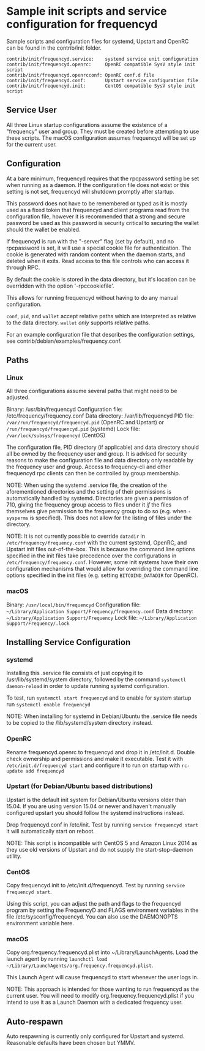 Sample init scripts and service configuration for frequencyd
==========================================================

Sample scripts and configuration files for systemd, Upstart and OpenRC
can be found in the contrib/init folder.

    contrib/init/frequencyd.service:    systemd service unit configuration
    contrib/init/frequencyd.openrc:     OpenRC compatible SysV style init script
    contrib/init/frequencyd.openrcconf: OpenRC conf.d file
    contrib/init/frequencyd.conf:       Upstart service configuration file
    contrib/init/frequencyd.init:       CentOS compatible SysV style init script

Service User
---------------------------------

All three Linux startup configurations assume the existence of a "frequency" user
and group.  They must be created before attempting to use these scripts.
The macOS configuration assumes frequencyd will be set up for the current user.

Configuration
---------------------------------

At a bare minimum, frequencyd requires that the rpcpassword setting be set
when running as a daemon.  If the configuration file does not exist or this
setting is not set, frequencyd will shutdown promptly after startup.

This password does not have to be remembered or typed as it is mostly used
as a fixed token that frequencyd and client programs read from the configuration
file, however it is recommended that a strong and secure password be used
as this password is security critical to securing the wallet should the
wallet be enabled.

If frequencyd is run with the "-server" flag (set by default), and no rpcpassword is set,
it will use a special cookie file for authentication. The cookie is generated with random
content when the daemon starts, and deleted when it exits. Read access to this file
controls who can access it through RPC.

By default the cookie is stored in the data directory, but it's location can be overridden
with the option '-rpccookiefile'.

This allows for running frequencyd without having to do any manual configuration.

`conf`, `pid`, and `wallet` accept relative paths which are interpreted as
relative to the data directory. `wallet` *only* supports relative paths.

For an example configuration file that describes the configuration settings,
see contrib/debian/examples/frequency.conf.

Paths
---------------------------------

### Linux

All three configurations assume several paths that might need to be adjusted.

Binary:              /usr/bin/frequencyd
Configuration file:  /etc/frequency/frequency.conf
Data directory:      /var/lib/frequencyd
PID file:            `/var/run/frequencyd/frequencyd.pid` (OpenRC and Upstart) or `/run/frequencyd/frequencyd.pid` (systemd)
Lock file:           `/var/lock/subsys/frequencyd` (CentOS)

The configuration file, PID directory (if applicable) and data directory
should all be owned by the frequency user and group.  It is advised for security
reasons to make the configuration file and data directory only readable by the
frequency user and group.  Access to frequency-cli and other frequencyd rpc clients
can then be controlled by group membership.

NOTE: When using the systemd .service file, the creation of the aforementioned
directories and the setting of their permissions is automatically handled by
systemd. Directories are given a permission of 710, giving the frequency group
access to files under it _if_ the files themselves give permission to the
frequency group to do so (e.g. when `-sysperms` is specified). This does not allow
for the listing of files under the directory.

NOTE: It is not currently possible to override `datadir` in
`/etc/frequency/frequency.conf` with the current systemd, OpenRC, and Upstart init
files out-of-the-box. This is because the command line options specified in the
init files take precedence over the configurations in
`/etc/frequency/frequency.conf`. However, some init systems have their own
configuration mechanisms that would allow for overriding the command line
options specified in the init files (e.g. setting `BITCOIND_DATADIR` for
OpenRC).

### macOS

Binary:              `/usr/local/bin/frequencyd`
Configuration file:  `~/Library/Application Support/Frequency/frequency.conf`
Data directory:      `~/Library/Application Support/Frequency`
Lock file:           `~/Library/Application Support/Frequency/.lock`

Installing Service Configuration
-----------------------------------

### systemd

Installing this .service file consists of just copying it to
/usr/lib/systemd/system directory, followed by the command
`systemctl daemon-reload` in order to update running systemd configuration.

To test, run `systemctl start frequencyd` and to enable for system startup run
`systemctl enable frequencyd`

NOTE: When installing for systemd in Debian/Ubuntu the .service file needs to be copied to the /lib/systemd/system directory instead.

### OpenRC

Rename frequencyd.openrc to frequencyd and drop it in /etc/init.d.  Double
check ownership and permissions and make it executable.  Test it with
`/etc/init.d/frequencyd start` and configure it to run on startup with
`rc-update add frequencyd`

### Upstart (for Debian/Ubuntu based distributions)

Upstart is the default init system for Debian/Ubuntu versions older than 15.04. If you are using version 15.04 or newer and haven't manually configured upstart you should follow the systemd instructions instead.

Drop frequencyd.conf in /etc/init.  Test by running `service frequencyd start`
it will automatically start on reboot.

NOTE: This script is incompatible with CentOS 5 and Amazon Linux 2014 as they
use old versions of Upstart and do not supply the start-stop-daemon utility.

### CentOS

Copy frequencyd.init to /etc/init.d/frequencyd. Test by running `service frequencyd start`.

Using this script, you can adjust the path and flags to the frequencyd program by
setting the FrequencyD and FLAGS environment variables in the file
/etc/sysconfig/frequencyd. You can also use the DAEMONOPTS environment variable here.

### macOS

Copy org.frequency.frequencyd.plist into ~/Library/LaunchAgents. Load the launch agent by
running `launchctl load ~/Library/LaunchAgents/org.frequency.frequencyd.plist`.

This Launch Agent will cause frequencyd to start whenever the user logs in.

NOTE: This approach is intended for those wanting to run frequencyd as the current user.
You will need to modify org.frequency.frequencyd.plist if you intend to use it as a
Launch Daemon with a dedicated frequency user.

Auto-respawn
-----------------------------------

Auto respawning is currently only configured for Upstart and systemd.
Reasonable defaults have been chosen but YMMV.
